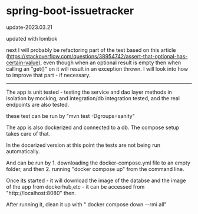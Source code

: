 # spring-boot-issuetracker

update-2023.03.21

updated with lombok

next I will probably be refactoring part of the test based on this article (https://stackoverflow.com/questions/38954742/assert-that-optional-has-certain-value), even though when an optional result is empty then when calling an "get()" on it will result in an exception thrown. I will look into how to improve that part - if necessary.


---------------------------------------------------------------------

The app is unit tested - testing the service and dao layer methods in isolation by mocking, and integration/db integration tested, and the real endpoints are also tested.

these test can be run by "mvn test -Dgroups=sanity"


The app is also dockerized and connected to a db. The compose setup takes care of that.

In the docerized version at this point the tests are not being run automatically.

And can be run by 1. downloading the docker-compose.yml file to an empty folder, and then 2. running "docker compose up" from the command line. 

Once its started - it will download the image of the databse and the image of the app from dockerhub,etc - it can be accessed from "http://localhost:8080" then.

After running it,  clean it up with " docker compose down --rmi all"




